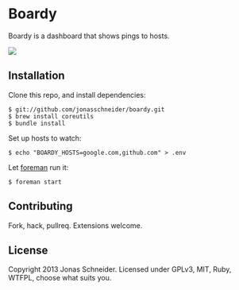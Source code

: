 # Boardy
Boardy is a dashboard that shows pings to hosts.

![](http://puu.sh/21Bwq)

## Installation
Clone this repo, and install dependencies:

    $ git://github.com/jonasschneider/boardy.git
    $ brew install coreutils
    $ bundle install

Set up hosts to watch:

    $ echo "BOARDY_HOSTS=google.com,github.com" > .env

Let [foreman](https://github.com/ddollar/foreman) run it:

    $ foreman start

## Contributing
Fork, hack, pullreq. Extensions welcome.

## License
Copyright 2013 Jonas Schneider. Licensed under GPLv3, MIT, Ruby, WTFPL, choose what suits you.
